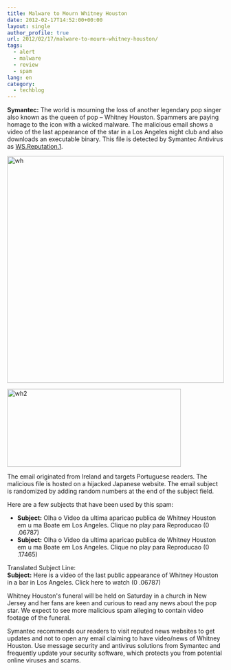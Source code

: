 ```yaml
---
title: Malware to Mourn Whitney Houston
date: 2012-02-17T14:52:00+00:00
layout: single
author_profile: true
url: 2012/02/17/malware-to-mourn-whitney-houston/
tags:
  - alert
  - malware
  - review
  - spam
lang: en
category: 
  - techblog
---
```

**Symantec:** The world is mourning the loss of another legendary pop singer also known as the queen of pop – Whitney Houston. Spammers are paying homage to the icon with a wicked malware. The malicious email shows a video of the last appearance of the star in a Los Angeles night club and also downloads an executable binary. This file is detected by Symantec Antivirus as [WS.Reputation.1](http://securityresponse.symantec.com/security_response/writeup.jsp?docid=2010-051308-1854-99&vid=4294919973). 

[<img title="wh" border="0" alt="wh" src="http://lh4.ggpht.com/-3AKbS6_YBag/Tz5iioEfjLI/AAAAAAAAE2c/SxM5y3OJLTY/wh_thumb%25255B2%25255D.jpg?imgmax=800" width="504" height="527" />](http://lh5.ggpht.com/-u7FhCI3hpMA/Tz5idXx5QyI/AAAAAAAAE2U/odZDsL8HqHI/s1600-h/wh%25255B4%25255D.jpg) 

[<img title="wh2" border="0" alt="wh2" src="http://lh3.ggpht.com/-_Nw0HmSgQew/Tz5ipxEdwhI/AAAAAAAAE2s/CQDPgfZXodE/wh2_thumb%25255B1%25255D.jpg?imgmax=800" width="404" height="181" />](http://lh6.ggpht.com/-icjRZjjB8oU/Tz5ilkalHdI/AAAAAAAAE2k/MZTETxaDD28/s1600-h/wh2%25255B3%25255D.jpg) 

The email originated from Ireland and targets Portuguese readers. The malicious file is hosted on a hijacked Japanese website. The email subject is randomized by adding random numbers at the end of the subject field. 

Here are a few subjects that have been used by this spam: 

  * **Subject:** Olha o Video da ultima aparicao publica de Whitney Houston em u ma Boate em Los Angeles. Clique no play para Reproducao (0 .06787) 
  * **Subject:** Olha o Video da ultima aparicao publica de Whitney Houston em u ma Boate em Los Angeles. Clique no play para Reproducao (0 .17465)

Translated Subject Line:  
**Subject:** Here is a video of the last public appearance of Whitney Houston in a bar in Los Angeles. Click here to watch (0 .06787) 

Whitney Houston's funeral will be held on Saturday in a church in New Jersey and her fans are keen and curious to read any news about the pop star. We expect to see more malicious spam alleging to contain video footage of the funeral. 

Symantec recommends our readers to visit reputed news websites to get updates and not to open any email claiming to have video/news of Whitney Houston. Use message security and antivirus solutions from Symantec and frequently update your security software, which protects you from potential online viruses and scams.